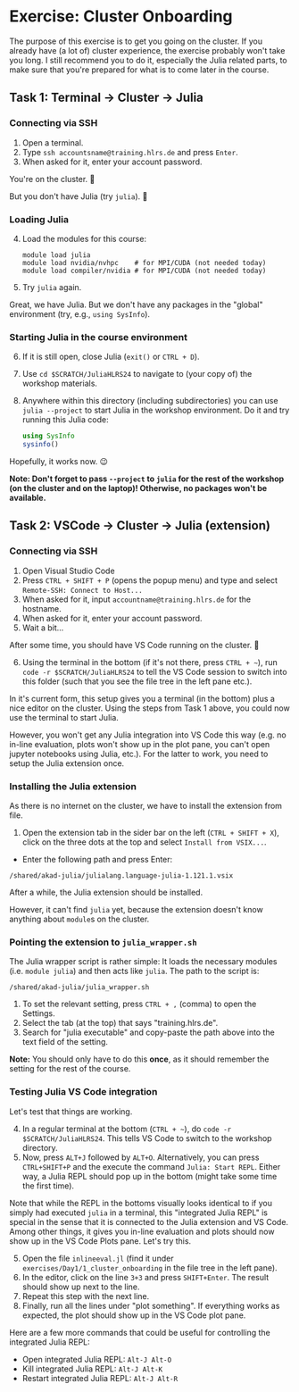 # Exercise: Cluster Onboarding

The purpose of this exercise is to get you going on the cluster. If you already have (a lot of) cluster experience, the exercise probably won't take you long. I still recommend you to do it, especially the Julia related parts, to make sure that you're prepared for what is to come later in the course.

## Task 1: Terminal → Cluster → Julia

### Connecting via SSH
1. Open a terminal.
2. Type `ssh accountsname@training.hlrs.de` and press `Enter`.
3. When asked for it, enter your account password.

You're on the cluster. 🎉

But you don't have Julia (try `julia`). 🙁

### Loading Julia
4. Load the modules for this course:
   
    ```
    module load julia
    module load nvidia/nvhpc    # for MPI/CUDA (not needed today)
    module load compiler/nvidia # for MPI/CUDA (not needed today)
    ```
5. Try `julia` again.

Great, we have Julia. But we don't have any packages in the "global" environment (try, e.g., `using SysInfo`).

### Starting Julia in the course environment
6. If it is still open, close Julia (`exit()` or `CTRL + D`).

7. Use `cd $SCRATCH/JuliaHLRS24` to navigate to (your copy of) the workshop materials.

8. Anywhere within this directory (including subdirectories) you can use `julia --project` to start Julia in the workshop environment. Do it and try running this Julia code:

   ```julia
   using SysInfo
   sysinfo()
   ```

Hopefully, it works now. 😉

**Note: Don't forget to pass `--project` to `julia` for the rest of the workshop (on the cluster and on the laptop)! Otherwise, no packages won't be available.**

## Task 2: VSCode → Cluster → Julia (extension)

### Connecting via SSH
1. Open Visual Studio Code
2. Press `CTRL + SHIFT + P` (opens the popup menu) and type and select `Remote-SSH: Connect to Host...`
3. When asked for it, input `accountname@training.hlrs.de` for the hostname.
4. When asked for it, enter your account password.
5. Wait a bit...

After some time, you should have VS Code running on the cluster. 🎉

6. Using the terminal in the bottom (if it's not there, press `CTRL + ~`), run `code -r $SCRATCH/JuliaHLRS24` to tell the VS Code session to switch into this folder (such that you see the file tree in the left pane etc.).

In it's current form, this setup gives you a terminal (in the bottom) plus a nice editor on the cluster. Using the steps from Task 1 above, you could now use the terminal to start Julia. 

However, you won't get any Julia integration into VS Code this way (e.g. no in-line evaluation, plots won't show up in the plot pane, you can't open jupyter notebooks using Julia, etc.). For the latter to work, you need to setup the Julia extension once.

### Installing the Julia extension

As there is no internet on the cluster, we have to install the extension from file.

1. Open the extension tab in the sider bar on the left (`CTRL + SHIFT + X`), click on the three dots at the top and select `Install from VSIX...`.
* Enter the following path and press Enter:

```
/shared/akad-julia/julialang.language-julia-1.121.1.vsix
```

After a while, the Julia extension should be installed.

However, it can't find `julia` yet, because the extension doesn't know anything about `module`s on the cluster.

### Pointing the extension to `julia_wrapper.sh`

The Julia wrapper script is rather simple: It loads the necessary modules (i.e. `module julia`) and then acts like `julia`. The path to the script is:

```
/shared/akad-julia/julia_wrapper.sh
```

1. To set the relevant setting, press `CTRL + ,` (comma) to open the Settings.
2. Select the tab (at the top) that says "training.hlrs.de".
3. Search for "julia executable" and copy-paste the path above into the text field of the setting.

**Note:** You should only have to do this **once**, as it should remember the setting for the rest of the course.

### Testing Julia VS Code integration

Let's test that things are working.

4. In a regular terminal at the bottom (`CTRL + ~`), do `code -r $SCRATCH/JuliaHLRS24`. This tells VS Code to switch to the workshop directory.
5. Now, press `ALT+J` followed by `ALT+O`. Alternatively, you can press `CTRL+SHIFT+P` and the execute the command `Julia: Start REPL`. Either way, a Julia REPL should pop up in the bottom (might take some time the first time).

Note that while the REPL in the bottoms visually looks identical to if you simply had executed `julia` in a terminal, this "integrated Julia REPL" is special in the sense that it is connected to the Julia extension and VS Code. Among other things, it gives you in-line evaluation and plots should now show up in the VS Code Plots pane. Let's try this.

5. Open the file `inlineeval.jl` (find it under `exercises/Day1/1_cluster_onboarding` in the file tree in the left pane).
6. In the editor, click on the line `3+3` and press `SHIFT+Enter`. The result should show up next to the line.
7. Repeat this step with the next line.
8. Finally, run all the lines under "plot something". If everything works as expected, the plot should show up in the VS Code plot pane.

Here are a few more commands that could be useful for controlling the integrated Julia REPL:

* Open integrated Julia REPL: `Alt-J Alt-O`
* Kill integrated Julia REPL: `Alt-J Alt-K`
* Restart integrated Julia REPL: `Alt-J Alt-R`

